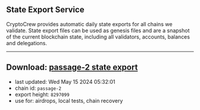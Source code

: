 ## State Export Service
CryptoCrew provides automatic daily state exports for all chains we validate. State export files can be used as genesis files and are a snapshot of the current blockchain state, including all validators, accounts, balances and delegations.

---
**Download: [passage-2 state export](https://dl-eu2.ccvalidators.com/SERVICE/passage/passage-2_export_8297099.json)**
---

- last updated: Wed May 15 2024 05:32:01
- chain id: `passage-2`
- export height: `8297099`
- use for: airdrops, local tests, chain recovery
